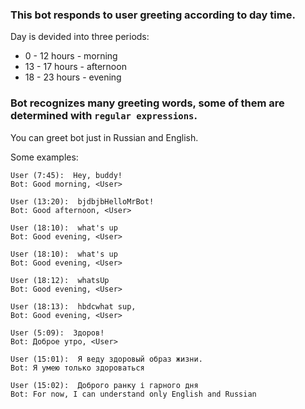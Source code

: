 ### This bot responds to user **greeting according to day time**.

Day is devided into three periods: 
* 0 - 12 hours - morning 
* 13 - 17 hours - afternoon 
* 18 - 23 hours - evening

### Bot recognizes many greeting words, some of them are determined with `regular expressions`.

You can greet bot just in Russian and English.

Some examples:
```
User (7:45):  Hey, buddy! 
Bot: Good morning, <User>

User (13:20):  bjdbjbHelloMrBot! 
Bot: Good afternoon, <User>

User (18:10):  what's up 
Bot: Good evening, <User>

User (18:10):  what's up 
Bot: Good evening, <User>

User (18:12):  whatsUp 
Bot: Good evening, <User>

User (18:13):  hbdcwhat sup, 
Bot: Good evening, <User>

User (5:09):  Здоров! 
Bot: Доброе утро, <User>

User (15:01):  Я веду здоровый образ жизни. 
Bot: Я умею только здороваться

User (15:02):  Доброго ранку і гарного дня 
Bot: For now, I can understand only English and Russian 
```
